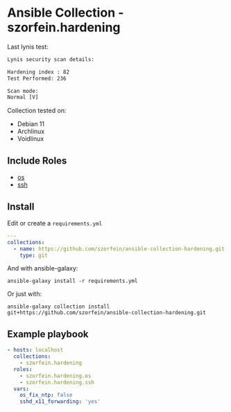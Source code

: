 # Ansible Collection - szorfein.hardening

Last lynis test:

``` txt
Lynis security scan details:

Hardening index : 82
Test Performed: 236

Scan mode:
Normal [V]
```

Collection tested on:
+ Debian 11
+ Archlinux
+ Voidlinux

## Include Roles

+ [os](https://github.com/szorfein/ansible-collection-hardening/tree/main/roles/os)
+ [ssh](https://github.com/szorfein/ansible-collection-hardening/tree/main/roles/ssh)

## Install

Edit or create a `requirements.yml`

```yml
---
collections:
  - name: https://github.com/szorfein/ansible-collection-hardening.git
    type: git
```

And with ansible-galaxy:

    ansible-galaxy install -r requirements.yml

Or just with:

    ansible-galaxy collection install git+https://github.com/szorfein/ansible-collection-hardening.git

## Example playbook

```yml
- hosts: localhost
  collections:
    - szorfein.hardening
  roles:
    - szorfein.hardening.os
    - szorfein.hardening.ssh
  vars:
    os_fix_ntp: false
    sshd_x11_forwarding: 'yes'
```
